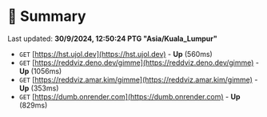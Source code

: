 # 📖 Summary
Last updated: **30/9/2024, 12:50:24 PTG "Asia/Kuala_Lumpur"**

- `GET` [https://hst.ujol.dev](https://hst.ujol.dev) - **Up** (560ms)
- `GET` [https://reddviz.deno.dev/gimme](https://reddviz.deno.dev/gimme) - **Up** (1056ms)
- `GET` [https://reddviz.amar.kim/gimme](https://reddviz.amar.kim/gimme) - **Up** (353ms)
- `GET` [https://dumb.onrender.com](https://dumb.onrender.com) - **Up** (829ms)
